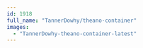 ```yaml
---
id: 1918
full_name: "TannerDowhy/theano-container"
images: 
  - "TannerDowhy-theano-container-latest"
---
```

